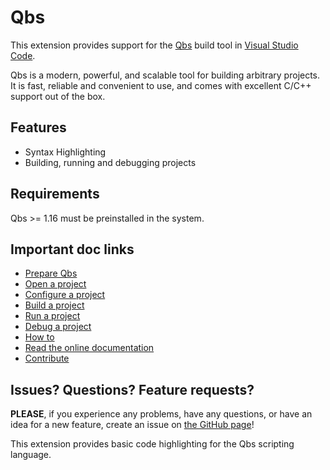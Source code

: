 # Qbs

This extension provides support for the [Qbs](https://doc.qt.io/qbs/)
build tool in [Visual Studio Code](https://code.visualstudio.com/).

Qbs is a modern, powerful, and scalable tool for building arbitrary
projects. It is fast, reliable and convenient to use, and comes 
with excellent C/C++ support out of the box.

## Features

- Syntax Highlighting
- Building, running and debugging projects

## Requirements

Qbs >= 1.16 must be preinstalled in the system.

## Important doc links

- [Prepare Qbs](docs/how-to.md#prepare-qbs)
- [Open a project](docs/how-to.md#open-a-project)
- [Configure a project](docs/how-to.md#open-a-project)
- [Build a project](docs/how-to.md#build-a-project)
- [Run a project](docs/how-to.md#run-a-project)
- [Debug a project](docs/how-to.md#debug-a-project)
- [How to](docs/how-to.md)
- [Read the online documentation](docs/README.md)
- [Contribute](docs/contribute.md)

## Issues? Questions? Feature requests?

**PLEASE**, if you experience any problems, have any questions, or have an idea
for a new feature, create an issue on [the GitHub page](https://github.com/denis-shienkov/vscode-qbs/issues)!

This extension provides basic code highlighting for the Qbs scripting language.
